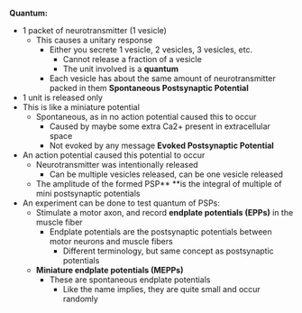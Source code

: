 **Quantum:**
- 1 packet of neurotransmitter (1 vesicle)
	- This causes a unitary response
		- Either you secrete 1 vesicle, 2 vesicles, 3 vesicles, etc.
			- Cannot release a fraction of a vesicle
			- The unit involved is a **quantum**
		- Each vesicle has about the same amount of neurotransmitter packed in them
**Spontaneous Postsynaptic Potential**
- 1 unit is released only
- This is like a miniature potential
	- Spontaneous, as in no action potential caused this to occur
		- Caused by maybe some extra Ca2+ present in extracellular space
		- Not evoked by any message
**Evoked Postsynaptic Potential**
- An action potential caused this potential to occur
	- Neurotransmitter was intentionally released
		- Can be multiple vesicles released, can be one vesicle released
	- The amplitude of the formed PSP** **is the integral of multiple of mini postsynaptic potentials
- An experiment can be done to test quantum of PSPs:
	- Stimulate a motor axon, and record **endplate potentials (EPPs)** in the muscle fiber
		- Endplate potentials are the postsynaptic potentials between motor neurons and muscle fibers
			- Different terminology, but same concept as postsynaptic potentials
	- **Miniature endplate potentials (MEPPs)**
		- These are spontaneous endplate potentials
			- Like the name implies, they are quite small and occur randomly